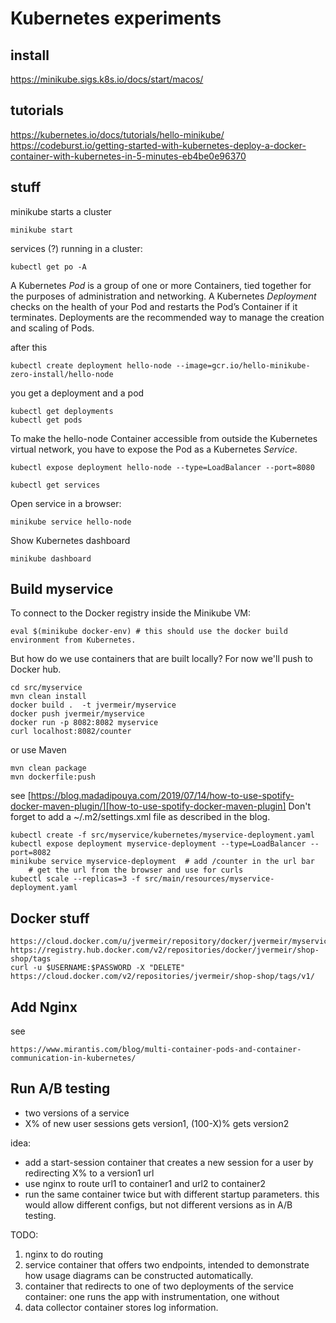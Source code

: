 # Kubernetes experiments

## install

  https://minikube.sigs.k8s.io/docs/start/macos/

## tutorials

  https://kubernetes.io/docs/tutorials/hello-minikube/
  https://codeburst.io/getting-started-with-kubernetes-deploy-a-docker-container-with-kubernetes-in-5-minutes-eb4be0e96370

## stuff 

minikube starts a cluster

    minikube start

services (?) running in a cluster:

    kubectl get po -A

A Kubernetes *Pod* is a group of one or more Containers, tied together for the purposes of administration and networking.
A Kubernetes *Deployment* checks on the health of your Pod and restarts the Pod’s Container if it terminates. Deployments are the recommended way to manage the creation and scaling of Pods.    

after this

    kubectl create deployment hello-node --image=gcr.io/hello-minikube-zero-install/hello-node

you get a deployment and a pod 

    kubectl get deployments
    kubectl get pods

To make the hello-node Container accessible from outside the Kubernetes virtual network, you have to expose the Pod as a Kubernetes *Service*.

    kubectl expose deployment hello-node --type=LoadBalancer --port=8080

    kubectl get services

Open service in a browser: 

    minikube service hello-node
    
Show Kubernetes dashboard    
    
    minikube dashboard
    
## Build myservice

To connect to the Docker registry inside the Minikube VM:

    eval $(minikube docker-env) # this should use the docker build environment from Kubernetes. 

But how do we use containers that are built locally? For now we'll push to Docker hub.

    cd src/myservice
    mvn clean install
    docker build .  -t jvermeir/myservice
    docker push jvermeir/myservice
    docker run -p 8082:8082 myservice
    curl localhost:8082/counter
    
or use Maven 

    mvn clean package
    mvn dockerfile:push
    
see  [https://blog.madadipouya.com/2019/07/14/how-to-use-spotify-docker-maven-plugin/][how-to-use-spotify-docker-maven-plugin] 
Don't forget to add a ~/.m2/settings.xml file as described in the blog.  
    
    kubectl create -f src/myservice/kubernetes/myservice-deployment.yaml 
    kubectl expose deployment myservice-deployment --type=LoadBalancer --port=8082
    minikube service myservice-deployment  # add /counter in the url bar
        # get the url from the browser and use for curls
    kubectl scale --replicas=3 -f src/main/resources/myservice-deployment.yaml
    
## Docker stuff 
    
    https://cloud.docker.com/u/jvermeir/repository/docker/jvermeir/myservice
    https://registry.hub.docker.com/v2/repositories/docker/jvermeir/shop-shop/tags    
    curl -u $USERNAME:$PASSWORD -X "DELETE" https://cloud.docker.com/v2/repositories/jvermeir/shop-shop/tags/v1/

## Add Nginx 

see 

    https://www.mirantis.com/blog/multi-container-pods-and-container-communication-in-kubernetes/
    
    
## Run A/B testing

- two versions of a service
- X% of new user sessions gets version1, (100-X)% gets version2  

idea: 
- add a start-session container that creates a new session for a user by redirecting X% to a version1 url 
- use nginx to route url1 to container1 and url2 to container2
- run the same container twice but with different startup parameters. this would allow different configs, but
not different versions as in A/B testing.

TODO:
1. nginx to do routing
2. service container that offers two endpoints, intended to demonstrate how usage diagrams can be constructed automatically.
3. container that redirects to one of two deployments of the service container: one runs the app with instrumentation, one without
4. data collector container stores log information.

  